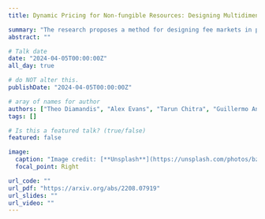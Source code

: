 ```yaml
---
title: Dynamic Pricing for Non-fungible Resources: Designing Multidimensional Blockchain Fee Markets

summary: "The research proposes a method for designing fee markets in public blockchains that efficiently price multiple non-fungible resources. It utilizes a dynamic pricing mechanism based on a network designer-specified loss function, aligning incentives between the network, users, and miners to enhance overall performance."
abstract: ""

# Talk date
date: "2024-04-05T00:00:00Z"
all_day: true

# do NOT alter this.
publishDate: "2024-04-05T00:00:00Z"

# aray of names for author
authors: ["Theo Diamandis", "Alex Evans", "Tarun Chitra", "Guillermo Angeris"]
tags: []

# Is this a featured talk? (true/false)
featured: false

image:
  caption: "Image credit: [**Unsplash**](https://unsplash.com/photos/bzdhc5b3Bxs)"
  focal_point: Right

url_code: ""
url_pdf: "https://arxiv.org/abs/2208.07919"
url_slides: ""
url_video: ""
---
```

